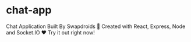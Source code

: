 # chat-app
Chat Application Built By Swapdroids 💬 Created with React, Express, Node and Socket.IO ❤️ Try it out right now! 

